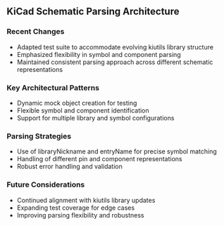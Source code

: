 ## KiCad Schematic Parsing Architecture

### Recent Changes
- Adapted test suite to accommodate evolving kiutils library structure
- Emphasized flexibility in symbol and component parsing
- Maintained consistent parsing approach across different schematic representations

### Key Architectural Patterns
- Dynamic mock object creation for testing
- Flexible symbol and component identification
- Support for multiple library and symbol configurations

### Parsing Strategies
- Use of libraryNickname and entryName for precise symbol matching
- Handling of different pin and component representations
- Robust error handling and validation

### Future Considerations
- Continued alignment with kiutils library updates
- Expanding test coverage for edge cases
- Improving parsing flexibility and robustness
